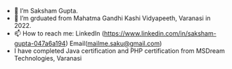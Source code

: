 <!--### Hi there 👋


**sakshamNS2022/sakshamNS2022** is a ✨ _special_ ✨ repository because its `README.md` (this file) appears on your GitHub profile.

Here are some ideas to get you started:
-->

- 🔭 I’m Saksham Gupta.
- 🌱 I’m grduated from Mahatma Gandhi Kashi Vidyapeeth, Varanasi in 2022.
- 📫 How to reach me: LinkedIn (https://www.linkedin.com/in/saksham-gupta-047a6a194) Email(mailme.saku@gmail.com) 
- I have completed Java certification and PHP certification from MSDream Technologies, Varanasi
